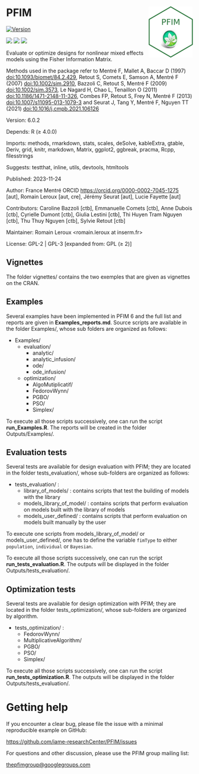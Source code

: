 
# PFIM <a href="http://www.pfim.biostat.fr/"><img src="hex-PFIM.png" align="right" height="138" alt="PFIM website" /></a>

[![Version](https://img.shields.io/badge/Version-6.0.2-blue.svg)](https://github.com/yourusername/yourrepository)

[![](http://cranlogs.r-pkg.org/badges/grand-total/badger?color=green)](https://cran.r-project.org/package=PFIM)
[![](http://cranlogs.r-pkg.org/badges/last-month/badger?color=green)](https://cran.r-project.org/package=PFIM)
[![](http://cranlogs.r-pkg.org/badges/last-week/badger?color=green)](https://cran.r-project.org/package=PFIM)

Evaluate or optimize designs for nonlinear mixed effects models using
the Fisher Information Matrix.

Methods used in the package refer to Mentré F, Mallet A, Baccar D (1997)
<doi:10.1093/biomet/84.2.429>, Retout S, Comets E, Samson A, Mentré F
(2007) <doi:10.1002/sim.2910>, Bazzoli C, Retout S, Mentré F (2009)
<doi:10.1002/sim.3573>, Le Nagard H, Chao L, Tenaillon O (2011)
<doi:10.1186/1471-2148-11-326>, Combes FP, Retout S, Frey N, Mentré F
(2013) <doi:10.1007/s11095-013-1079-3> and Seurat J, Tang Y, Mentré F,
Nguyen TT (2021) <doi:10.1016/j.cmpb.2021.106126>

Version: 6.0.2

Depends: R (≥ 4.0.0)

Imports: methods, rmarkdown, stats, scales, deSolve, kableExtra, gtable,
Deriv, grid, knitr, markdown, Matrix, ggplot2, ggbreak, pracma, Rcpp,
filesstrings

Suggests: testthat, inline, utils, devtools, htmltools

Published: 2023-11-24

Author: France Mentré ORCID <https://orcid.org/0000-0002-7045-1275>
\[aut\], Romain Leroux \[aut, cre\], Jérémy Seurat \[aut\], Lucie
Fayette \[aut\]

Contributors: Caroline Bazzoli \[ctb\], Emmanuelle Comets \[ctb\], Anne
Dubois \[ctb\], Cyrielle Dumont \[ctb\], Giulia Lestini \[ctb\], Thi
Huyen Tram Nguyen \[ctb\], Thu Thuy Nguyen \[ctb\], Sylvie Retout
\[ctb\]

Maintainer: Romain Leroux \<romain.leroux at inserm.fr\>

License: GPL-2 \| GPL-3 \[expanded from: GPL (≥ 2)\]

## Vignettes

The folder vignettes/ contains the two exemples that are given as
vignettes on the CRAN.

## Examples

Several examples have been implemented in PFIM 6 and the full list and
reports are given in **Examples_reports.md**. Source scripts are
available in the folder Examples/, whose sub folders are organized as
follows:

- Examples/
  - evaluation/
    - analytic/
    - analytic_infusion/
    - ode/
    - ode_infusion/
  - optimization/
    - AlgoMutiplicatif/
    - FedorovWynn/
    - PGBO/
    - PSO/
    - Simplex/

To execute all those scripts successively, one can run the script
**run_Examples.R**. The reports will be created in the folder
Outputs/Examples/.

## Evaluation tests

Several tests are available for design evaluation with PFIM; they are
located in the folder tests_evaluation/, whose sub-folders are organized
as follows:

- tests_evaluation/ :
  - library_of_models/ : contains scripts that test the building of
    models with the library
  - models_library_of_model/ : contains scripts that perform evaluation
    on models built with the library of models
  - models_user_defined/ : contains scripts that perform evaluation on
    models built manually by the user

To execute one scripts from models_library_of_model/ or
models_user_defined/, one has to define the variable `fimType` to either
`population`, `individual` or `Bayesian`.

To execute all those scripts successively, one can run the script
**run_tests_evaluation.R**. The outputs will be displayed in the folder
Outputs/tests_evaluation/.

## Optimization tests

Several tests are available for design optimization with PFIM; they are
located in the folder tests_optimization/, whose sub-folders are
organized by algorithm.

- tests_optimization/ :
  - FedorovWynn/
  - MultiplicativeAlgorithm/
  - PGBO/
  - PSO/
  - Simplex/

To execute all those scripts successively, one can run the script
**run_tests_optimization.R**. The outputs will be displayed in the
folder Outputs/tests_evaluation/.

# Getting help

If you encounter a clear bug, please file the issue with a minimal
reproducible example on GitHub:

<https://github.com/iame-researchCenter/PFIM/issues>

For questions and other discussion, please use the PFIM group mailing
list:

<thepfimgroup@googlegroups.com>
